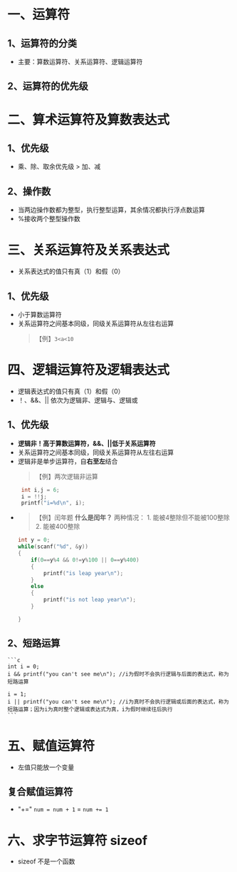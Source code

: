 # 一、运算符

## 1、运算符的分类
- 主要：算数运算符、关系运算符、逻辑运算符
  
## 2、运算符的优先级


# 二、算术运算符及算数表达式

## 1、优先级
- 乘、除、取余优先级 > 加、减

## 2、操作数
- 当两边操作数都为整型，执行整型运算，其余情况都执行浮点数运算
- %接收两个整型操作数


# 三、关系运算符及关系表达式
- 关系表达式的值只有真（1）和假（0）

## 1、优先级
- 小于算数运算符
- 关系运算符之间基本同级，同级关系运算符从左往右运算
    >【例】`3<a<10`


# 四、逻辑运算符及逻辑表达式
- 逻辑表达式的值只有真（1）和假（0）
- ！、&&、|| 依次为逻辑非、逻辑与、逻辑或

## 1、优先级
- **逻辑非！高于算数运算符，&&、||低于关系运算符**
- 关系运算符之间基本同级，同级关系运算符从左往右运算
- 逻辑非是单步运算符，自**右至左**结合
  >【例】两次逻辑非运算
   ```c
    int i,j = 6;
    i = !!j; 
    printf("i=%d\n", i);
   ```
+ >【例】闰年题
    **什么是闰年？** 两种情况：
        1. 能被4整除但不能被100整除
        2. 能被400整除
    ```c
    int y = 0;
    while(scanf("%d", &y))
    {
        if(0==y%4 && 0!=y%100 || 0==y%400) 
        {
            printf("is leap year\n");
        }
        else
        {
            printf("is not leap year\n");
        }

    }
    ```

## 2、短路运算
    ```c
    int i = 0;
    i && printf("you can't see me\n"); //i为假时不会执行逻辑与后面的表达式，称为短路运算

    i = 1;
    i || printf("you can't see me\n"); //i为真时不会执行逻辑或后面的表达式，称为短路运算；因为i为真时整个逻辑或表达式为真，i为假时继续往后执行
    ```


# 五、赋值运算符
- 左值只能放一个变量
## 复合赋值运算符
- "+="
    `num = num + 1` = `num += 1`

# 六、求字节运算符 sizeof
- sizeof 不是一个函数
